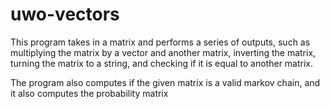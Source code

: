 # uwo-vectors

This program takes in a matrix and performs a series of outputs, such as multiplying the matrix by a vector and another matrix, inverting the matrix, turning the matrix to a string, and checking if it is equal to another matrix.

The program also computes if the given matrix is a valid markov chain, and it also computes the probability matrix
